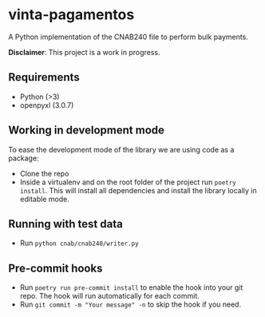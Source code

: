 # vinta-pagamentos

A Python implementation of the CNAB240 file to perform bulk payments.

**Disclaimer**: This project is a work in progress. 


## Requirements

- Python (>3)
- openpyxl (3.0.7)

## Working in development mode
To ease the development mode of the library we are using code as a package: 
- Clone the repo
- Inside a virtualenv and on the root folder of the project run `poetry install`. This will install all dependencies and install the library locally in editable mode. 

## Running with test data

- Run `python cnab/cnab240/writer.py`

## Pre-commit hooks
- Run `poetry run pre-commit install` to enable the hook into your git repo. The hook will run automatically for each commit.
- Run `git commit -m "Your message" -n` to skip the hook if you need.

